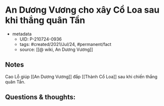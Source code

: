 # An Dương Vương cho xây Cổ Loa sau khi thắng quân Tần

- metadata
	- UID: P-210724-0936
	- tags: #created/2021/Jul/24, #permanent/fact 
	- source: [[@ wiki, An Dương Vương]]

## Notes
Cao Lỗ giúp [[An Dương Vương]] đắp [[Thành Cổ Loa]] sau khi chiến thắng quân Tần.

## Questions & thoughts:

